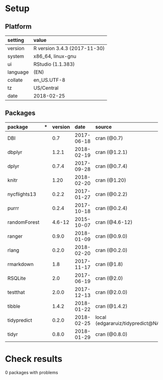 # Setup

## Platform

|setting  |value                        |
|:--------|:----------------------------|
|version  |R version 3.4.3 (2017-11-30) |
|system   |x86_64, linux-gnu            |
|ui       |RStudio (1.1.383)            |
|language |(EN)                         |
|collate  |en_US.UTF-8                  |
|tz       |US/Central                   |
|date     |2018-02-25                   |

## Packages

|package      |*  |version |date       |source                            |
|:------------|:--|:-------|:----------|:---------------------------------|
|DBI          |   |0.7     |2017-06-18 |cran (@0.7)                       |
|dbplyr       |   |1.2.1   |2018-02-19 |cran (@1.2.1)                     |
|dplyr        |   |0.7.4   |2017-09-28 |cran (@0.7.4)                     |
|knitr        |   |1.20    |2018-02-20 |cran (@1.20)                      |
|nycflights13 |   |0.2.2   |2017-01-27 |cran (@0.2.2)                     |
|purrr        |   |0.2.4   |2017-10-18 |cran (@0.2.4)                     |
|randomForest |   |4.6-12  |2015-10-07 |cran (@4.6-12)                    |
|ranger       |   |0.9.0   |2018-01-09 |cran (@0.9.0)                     |
|rlang        |   |0.2.0   |2018-02-20 |cran (@0.2.0)                     |
|rmarkdown    |   |1.8     |2017-11-17 |cran (@1.8)                       |
|RSQLite      |   |2.0     |2017-06-19 |cran (@2.0)                       |
|testthat     |   |2.0.0   |2017-12-13 |cran (@2.0.0)                     |
|tibble       |   |1.4.2   |2018-01-22 |cran (@1.4.2)                     |
|tidypredict  |   |0.2.0   |2018-02-25 |local (edgararuiz/tidypredict@NA) |
|tidyr        |   |0.8.0   |2018-01-29 |cran (@0.8.0)                     |

# Check results

0 packages with problems




